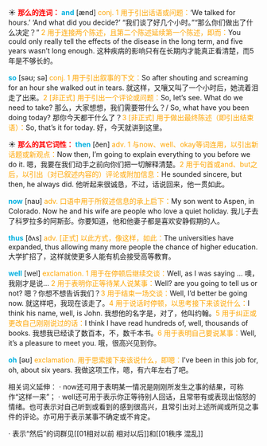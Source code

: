 ☀ <font color="red">**那么的连词：**</font>
<font color="sky blue">**and**</font> [ænd] 
<font color="orange">conj. 1 用于引出话语或问题：</font>‘We talked for hours.’ ‘And what did you decide?’ “我们谈了好几个小时。”“那么你们做出了什么决定？” <font color="orange">2 用于连接两个陈述，且第二个陈述延续第一个陈述，即而：</font>You could only really tell the effects of the disease in the long term, and five years wasn’t long enough. 这种疾病的影响只有在长期内才能真正看清楚，而5年是不够长的。

<font color="sky blue">**so**</font> [səʊ; sə] 
<font color="orange">conj. 1 用于引出叙事的下文：</font>So after shouting and screaming for an hour she walked out in tears. 就这样，又嚷又叫了一个小时后，她流着泪走了出来。<font color="orange">2 [非正式] 用于引出一个评论或问题：</font>So, let’s see. What do we need to take? 那么，大家想想，我们需要带什么？/ So, what have you been doing today? 那你今天都干什么了？<font color="orange">3 [非正式] 用于做出最终陈述（即引出结束语）：</font>So, that’s it for today. 好，今天就讲到这里。

☀ <font color="red">**那么的其它词性：**</font>
<font color="sky blue">**then**</font> [ðen] 
<font color="orange">adv. 1 与now、well、okay等词连用，以引出新话题或新观点：</font>Now then, I’m going to explain everything to you before we do it. 嗯，我要在我们动手之前向你们把一切解释清楚。<font color="orange">2 用于句首或and、but之后，以引出（对已叙述内容的）评论或附加信息：</font>He sounded sincere, but then, he always did. 他听起来很诚恳，不过，话说回来，他一贯如此。

<font color="sky blue">**now**</font> [naʊ] 
<font color="orange">adv. 口语中用于所叙述信息的承上启下：</font>My son went to Aspen, in Colorado. Now he and his wife are people who love a quiet holiday. 我儿子去了科罗拉多的阿斯彭。你要知道，他和他妻子都是喜欢安静假期的人。

<font color="sky blue">**thus**</font> [ðʌs] 
<font color="orange">adv. [正式] 以此方式，像这样，如此：</font>The universities have expanded, thus allowing many more people the chance of higher education. 大学扩招了，这样就使更多人能有机会接受高等教育。

<font color="sky blue">**well**</font> [wel] 
<font color="orange">exclamation. 1 用于在停顿后继续交谈：</font>Well, as I was saying ... 噢，我刚才是说… <font color="orange">2 用于表明你正等待某人说某事：</font>Well? are you going to tell us or not? 嗯？你想不想告诉我们？<font color="orange">3 用于结束一场交谈：</font>Well, I’d better be going now. 就这样吧，我现在该走了。<font color="orange">4 用于说话时停顿，以思考接下来该说什么：</font>I think his name, well, is John. 我想他的名字是，对了，他叫约翰。<font color="orange">5 用于纠正或更改自己刚刚说过的话：</font>I think I have read hundreds of, well, thousands of books. 我想我已经读了数百本，不，数千本书。<font color="orange">6 用于表明自己要说某事：</font>Well, it’s a pleasure to meet you. 哦，很高兴见到你。

<font color="sky blue">**oh**</font> [əʊ] 
<font color="orange">exclamation. 用于思索接下来该说什么，即嗯：</font>I’ve been in this job for, oh, about six years. 我做这项工作，嗯，有六年左右了吧。

相关词义延伸：
· now还可用于表明某一情况是刚刚所发生之事的结果，可称作“这样一来”；
· well还可用于表示你正等待别人回话，且常带有或表现出恼怒的情绪。也可表示对自己听到或看到的感到很高兴，且常引出对上述所闻或所见之事件的评论。亦可用于表示某事不确定或不肯定。

· 表示“然后”的词群见[[01相对以前 相对以后]]和[[01秩序 混乱]]
